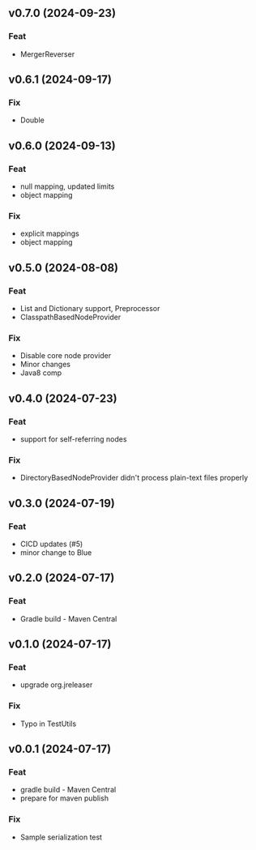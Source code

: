 ## v0.7.0 (2024-09-23)

### Feat

- MergerReverser

## v0.6.1 (2024-09-17)

### Fix

- Double

## v0.6.0 (2024-09-13)

### Feat

- null mapping, updated limits
- object mapping

### Fix

- explicit mappings
- object mapping

## v0.5.0 (2024-08-08)

### Feat

- List and Dictionary support, Preprocessor
- ClasspathBasedNodeProvider

### Fix

- Disable core node provider
- Minor changes
- Java8 comp

## v0.4.0 (2024-07-23)

### Feat

- support for self-referring nodes

### Fix

- DirectoryBasedNodeProvider didn't process plain-text files properly

## v0.3.0 (2024-07-19)

### Feat

- CICD updates (#5)
- minor change to Blue

## v0.2.0 (2024-07-17)

### Feat

- Gradle build - Maven Central

## v0.1.0 (2024-07-17)

### Feat

- upgrade org.jreleaser

### Fix

- Typo in TestUtils

## v0.0.1 (2024-07-17)

### Feat

- gradle build - Maven Central
- prepare for maven publish

### Fix

- Sample serialization test

